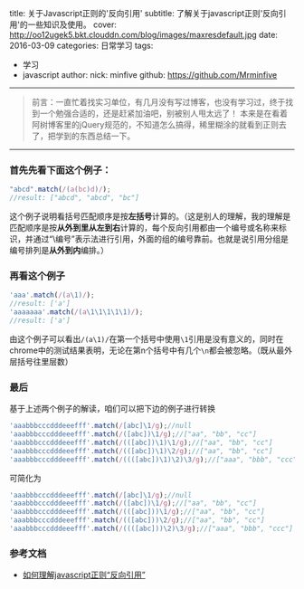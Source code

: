 title: 关于Javascript正则的'反向引用'
subtitle: 了解关于javascript正则'反向引用'的一些知识及使用。
cover: http://oo12ugek5.bkt.clouddn.com/blog/images/maxresdefault.jpg
date: 2016-03-09
categories: 日常学习
tags:
  - 学习
  - javascript
author:
    nick: minfive
    github: https://github.com/Mrminfive

---

> 前言：一直忙着找实习单位，有几月没有写过博客，也没有学习过，终于找到一个勉强合适的，还是赶紧加油吧，别被别人甩太远了！ 本来是在看着阿树博客里的jQuery规范的，不知道怎么搞得，稀里糊涂的就看到正则去了，把学到的东西总结一下。

------

### 首先先看下面这个例子：

``` javascript
"abcd".match(/(a(bc)d)/);
//result: ["abcd", "abcd", "bc"]
```

这个例子说明看括号匹配顺序是按**左括号**计算的。（这是别人的理解，我的理解是匹配顺序是按**从外到里从左到右**计算的，每个反向引用都由一个编号或名称来标识，并通过“\编号”表示法进行引用，外面的组的编号靠前。也就是说引用分组是编号排列是**从外到内**编排。）

### 再看这个例子

``` javascript
'aaa'.match(/(a\1)/);
//result: ['a']  
'aaaaaaa'.match(/(a\1\1\1\1\1)/);  
//result: ['a']
```

由这个例子可以看出`/(a\1)/`在第一个括号中使用`\1`引用是没有意义的，同时在chrome中的测试结果表明，无论在第n个括号中有几个`\n`都会被忽略。（既从最外层括号往里层数）

### 最后

基于上述两个例子的解读，咱们可以把下边的例子进行转换

``` javascript
'aaabbbcccdddeeefff'.match(/[abc]\1/g);//null  
'aaabbbcccdddeeefff'.match(/([abc])\1/g);//["aa", "bb", "cc"]  
'aaabbbcccdddeeefff'.match(/(([abc])\1)\1/g);//["aa", "bb", "cc"]  
'aaabbbcccdddeeefff'.match(/(([abc])\1)\2/g);//["aa", "bb", "cc"]  
'aaabbbcccdddeeefff'.match(/((([abc])\1)\2)\3/g);//["aaa", "bbb", "ccc"]
```

可简化为

``` javascript
'aaabbbcccdddeeefff'.match(/[abc]\1/g);//null  
'aaabbbcccdddeeefff'.match(/([abc])\1/g);//["aa", "bb", "cc"]  
'aaabbbcccdddeeefff'.match(/(([abc]))\1/g);//["aa", "bb", "cc"]  
'aaabbbcccdddeeefff'.match(/(([abc]))\2/g);//["aa", "bb", "cc"]  
'aaabbbcccdddeeefff'.match(/((([abc]))\2)\3/g);//["aaa", "bbb", "ccc"]
```

### 参考文档

* [如何理解javascript正则“反向引用”](https://segmentfault.com/q/1010000000580762)